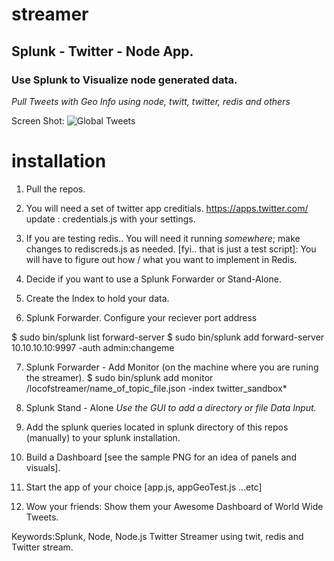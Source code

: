 # streamer
## Splunk - Twitter - Node App. ##
### Use Splunk to Visualize node generated data. ###
*Pull Tweets with Geo Info using node, twitt, twitter, redis and others*

Screen Shot:
![Global Tweets](https://cloud.githubusercontent.com/assets/4219465/11185900/a11be9d8-8c44-11e5-838a-9caff3c83a40.png)

# installation
1. Pull the repos.

2. You will need a set of twitter app creditials. https://apps.twitter.com/
update : credentials.js with your settings. 

3. If you are testing redis.. You will need it running *somewhere*; make changes
to rediscreds.js as needed. [fyi.. that is just a test script]: You will have to
figure out how / what you want to implement in Redis.

4. Decide if you want to use a Splunk Forwarder or Stand-Alone.
5. Create the Index to hold your data.
6. Splunk Forwarder.
Configure your reciever port address

  $ sudo bin/splunk list forward-server 
  $ sudo bin/splunk add forward-server 10.10.10.10:9997 -auth admin:changeme
  
7. Splunk Forwarder - Add Monitor (on the machine where you are runing the streamer).
  $ sudo bin/splunk add monitor /locofstreamer/name_of_topic_file.json -index twitter_sandbox*
  
8. Splunk Stand - Alone
*Use the GUI to add a directory or file Data Input.*
 
9. Add the splunk queries located in splunk directory of this repos (manually) to your splunk installation.

10. Build a Dashboard [see the sample PNG for an idea of panels and visuals].

11. Start the app of your choice [app.js, appGeoTest.js ...etc]

12. Wow your friends: Show them your Awesome Dashboard of World Wide Tweets.

Keywords:Splunk, Node, Node.js Twitter Streamer using twit, redis and Twitter stream.
